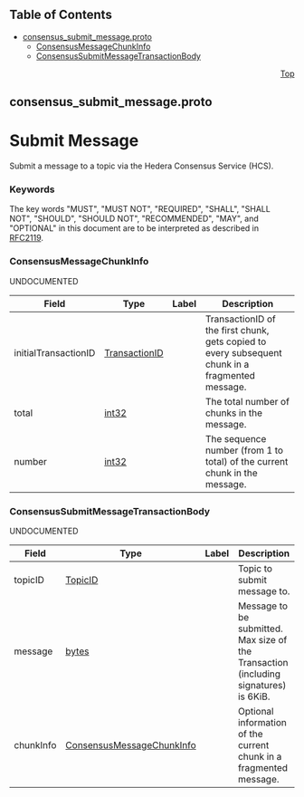 ## Table of Contents

- [consensus_submit_message.proto](#consensus_submit_message-proto)
    - [ConsensusMessageChunkInfo](#proto-ConsensusMessageChunkInfo)
    - [ConsensusSubmitMessageTransactionBody](#proto-ConsensusSubmitMessageTransactionBody)
  



<a name="consensus_submit_message-proto"></a>
<p align="right"><a href="#top">Top</a></p>

## consensus_submit_message.proto
# Submit Message
Submit a message to a topic via the Hedera Consensus Service (HCS).

### Keywords
The key words "MUST", "MUST NOT", "REQUIRED", "SHALL", "SHALL NOT",
"SHOULD", "SHOULD NOT", "RECOMMENDED", "MAY", and "OPTIONAL" in this
document are to be interpreted as described in [RFC2119](https://www.ietf.org/rfc/rfc2119).


<a name="proto-ConsensusMessageChunkInfo"></a>

### ConsensusMessageChunkInfo
UNDOCUMENTED


| Field | Type | Label | Description |
| ----- | ---- | ----- | ----------- |
| initialTransactionID | [TransactionID](#proto-TransactionID) |  | TransactionID of the first chunk, gets copied to every subsequent chunk in a fragmented message. |
| total | [int32](#int32) |  | The total number of chunks in the message. |
| number | [int32](#int32) |  | The sequence number (from 1 to total) of the current chunk in the message. |






<a name="proto-ConsensusSubmitMessageTransactionBody"></a>

### ConsensusSubmitMessageTransactionBody
UNDOCUMENTED


| Field | Type | Label | Description |
| ----- | ---- | ----- | ----------- |
| topicID | [TopicID](#proto-TopicID) |  | Topic to submit message to. |
| message | [bytes](#bytes) |  | Message to be submitted. Max size of the Transaction (including signatures) is 6KiB. |
| chunkInfo | [ConsensusMessageChunkInfo](#proto-ConsensusMessageChunkInfo) |  | Optional information of the current chunk in a fragmented message. |





 <!-- end messages -->

 <!-- end enums -->

 <!-- end HasExtensions -->

 <!-- end services -->



